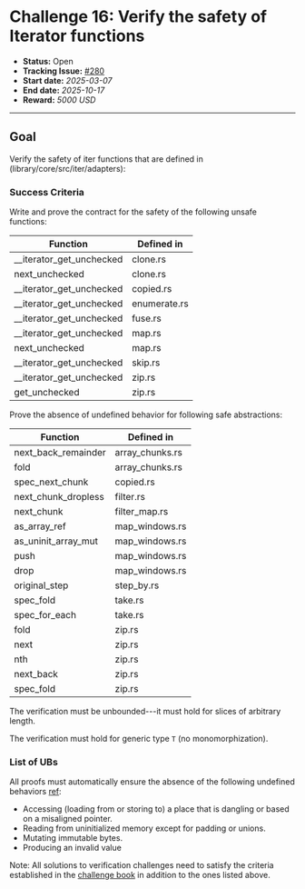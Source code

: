 # Challenge 16: Verify the safety of Iterator functions

- **Status:** Open
- **Tracking Issue:** [#280](https://github.com/model-checking/verify-rust-std/issues/280)
- **Start date:** *2025-03-07*
- **End date:** *2025-10-17*
- **Reward:** *5000 USD*

-------------------


## Goal

Verify the safety of iter functions that are defined in (library/core/src/iter/adapters):



### Success Criteria

Write and prove the contract for the safety of the following unsafe functions:

| Function | Defined in |
|---------| ---------|
|__iterator_get_unchecked| clone.rs|
|next_unchecked| clone.rs|
|__iterator_get_unchecked| copied.rs|
|__iterator_get_unchecked| enumerate.rs|
|__iterator_get_unchecked | fuse.rs|
|__iterator_get_unchecked | map.rs|
|next_unchecked | map.rs|
|__iterator_get_unchecked | skip.rs|
|__iterator_get_unchecked | zip.rs|
|get_unchecked| zip.rs|

Prove the absence of undefined behavior for following safe abstractions:

| Function | Defined in |
|---------| ---------|
|next_back_remainder| array_chunks.rs|
|fold| array_chunks.rs|
|spec_next_chunk| copied.rs|
|next_chunk_dropless| filter.rs|
|next_chunk| filter_map.rs|
|as_array_ref | map_windows.rs|
|as_uninit_array_mut | map_windows.rs|
|push | map_windows.rs|
|drop | map_windows.rs|
|original_step | step_by.rs|
|spec_fold| take.rs|
|spec_for_each| take.rs|
|fold| zip.rs|
|next| zip.rs|
|nth| zip.rs|
|next_back| zip.rs|
|spec_fold| zip.rs|



The verification must be unbounded---it must hold for slices of arbitrary length.

The verification must hold for generic type `T` (no monomorphization).

### List of UBs

All proofs must automatically ensure the absence of the following undefined behaviors [ref](https://github.com/rust-lang/reference/blob/142b2ed77d33f37a9973772bd95e6144ed9dce43/src/behavior-considered-undefined.md):

* Accessing (loading from or storing to) a place that is dangling or based on a misaligned pointer.
* Reading from uninitialized memory except for padding or unions.
* Mutating immutable bytes.
* Producing an invalid value


Note: All solutions to verification challenges need to satisfy the criteria established in the [challenge book](../general-rules.md)
in addition to the ones listed above.
